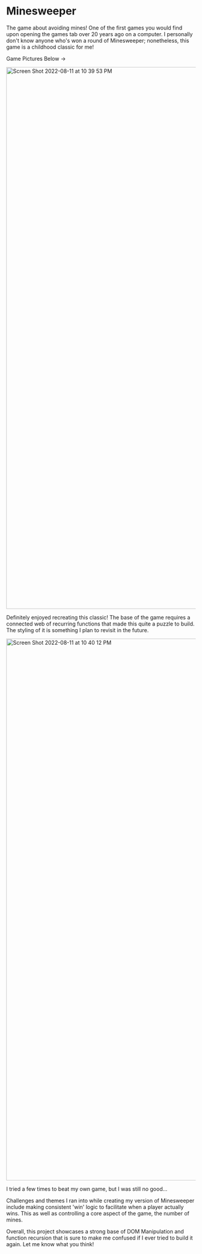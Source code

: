 # Minesweeper

The game about avoiding mines! One of the first games you would find upon opening the games tab over 20 years ago on a computer. I personally don't know anyone who's won a round of Minesweeper; nonetheless, this game is a childhood classic for me!

Game Pictures Below ->

<img width="1440" alt="Screen Shot 2022-08-11 at 10 39 53 PM" src="https://user-images.githubusercontent.com/104710154/184293084-e3a17ba1-55d8-4809-9b94-303192fd542f.png">

Definitely enjoyed recreating this classic! The base of the game requires a connected web of recurring functions that made this quite a puzzle to build. The styling of it is something I plan to revisit in the future.

<img width="1440" alt="Screen Shot 2022-08-11 at 10 40 12 PM" src="https://user-images.githubusercontent.com/104710154/184293153-35414506-0dc1-4ea0-b7fb-1b772e3adb2d.png">

I tried a few times to beat my own game, but I was still no good...

Challenges and themes I ran into while creating my version of Minesweeper include making consistent 'win' logic to facilitate when a player actually wins. This as well as controlling a core aspect of the game, the number of mines. 

Overall, this project showcases a strong base of DOM Manipulation and function recursion that is sure to make me confused if I ever tried to build it again. Let me know what you think!

